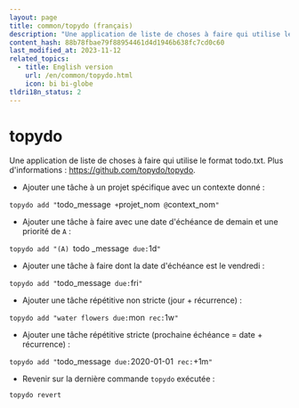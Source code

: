 ```yaml
---
layout: page
title: common/topydo (français)
description: "Une application de liste de choses à faire qui utilise le format todo.txt."
content_hash: 88b78fbae79f88954461d4d1946b638fc7cd0c60
last_modified_at: 2023-11-12
related_topics:
  - title: English version
    url: /en/common/topydo.html
    icon: bi bi-globe
tldri18n_status: 2
---
```

# topydo

Une application de liste de choses à faire qui utilise le format todo.txt.
Plus d'informations : <https://github.com/topydo/topydo>.

- Ajouter une tâche à un projet spécifique avec un contexte donné :

`topydo add "`<span class="tldr-var badge badge-pill bg-dark-lm bg-white-dm text-white-lm text-dark-dm font-weight-bold">todo_message</span>` +`<span class="tldr-var badge badge-pill bg-dark-lm bg-white-dm text-white-lm text-dark-dm font-weight-bold">projet_nom</span>` @`<span class="tldr-var badge badge-pill bg-dark-lm bg-white-dm text-white-lm text-dark-dm font-weight-bold">context_nom</span>`"`

- Ajouter une tâche à faire avec une date d'échéance de demain et une priorité de `A` :

`topydo add "(A) `<span class="tldr-var badge badge-pill bg-dark-lm bg-white-dm text-white-lm text-dark-dm font-weight-bold">todo _message</span>` due:`<span class="tldr-var badge badge-pill bg-dark-lm bg-white-dm text-white-lm text-dark-dm font-weight-bold">1d</span>`"`

- Ajouter une tâche à faire dont la date d'échéance est le vendredi :

`topydo add "`<span class="tldr-var badge badge-pill bg-dark-lm bg-white-dm text-white-lm text-dark-dm font-weight-bold">todo_message</span>` due:`<span class="tldr-var badge badge-pill bg-dark-lm bg-white-dm text-white-lm text-dark-dm font-weight-bold">fri</span>`"`

- Ajouter une tâche répétitive non stricte (jour + récurrence) :

`topydo add "water flowers due:`<span class="tldr-var badge badge-pill bg-dark-lm bg-white-dm text-white-lm text-dark-dm font-weight-bold">mon</span>` rec:`<span class="tldr-var badge badge-pill bg-dark-lm bg-white-dm text-white-lm text-dark-dm font-weight-bold">1w</span>`"`

- Ajouter une tâche répétitive stricte (prochaine échéance = date + récurrence) :

`topydo add "`<span class="tldr-var badge badge-pill bg-dark-lm bg-white-dm text-white-lm text-dark-dm font-weight-bold">todo_message</span>` due:`<span class="tldr-var badge badge-pill bg-dark-lm bg-white-dm text-white-lm text-dark-dm font-weight-bold">2020-01-01</span>` rec:`<span class="tldr-var badge badge-pill bg-dark-lm bg-white-dm text-white-lm text-dark-dm font-weight-bold">+1m</span>`"`

- Revenir sur la dernière commande `topydo` exécutée :

`topydo revert`
